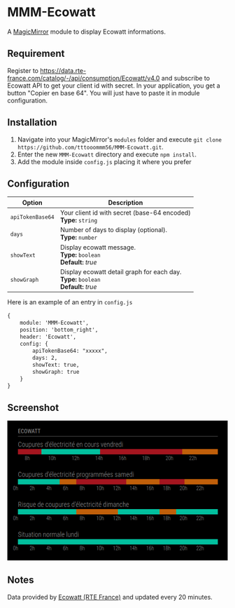 # MMM-Ecowatt
A <a href="https://github.com/MichMich/MagicMirror">MagicMirror</a> module to display Ecowatt informations.


## Requirement
Register to https://data.rte-france.com/catalog/-/api/consumption/Ecowatt/v4.0 and subscribe to Ecowatt API to get your client id with secret.
In your application, you get a button "Copier en base 64".
You will just have to paste it in module configuration.


## Installation
1. Navigate into your MagicMirror's `modules` folder and execute `git clone https://github.com/tttooommm56/MMM-Ecowatt.git`.
2. Enter the new `MMM-Ecowatt` directory and execute `npm install`.
3. Add the module inside `config.js` placing it where you prefer 


## Configuration


|Option|Description|
|---|---|
|`apiTokenBase64`|Your client id with secret (base-64 encoded)<br>**Type:** `string`
|`days`|Number of days to display (optional).<br>**Type:** `number`
|`showText`|Display ecowatt message.<br>**Type:** `boolean`<br>**Default:** <i>true</i>|
|`showGraph`|Display ecowatt detail graph for each day.<br>**Type:** `boolean`<br>**Default:** <i>true</i>|

Here is an example of an entry in `config.js`
```
{
	module: 'MMM-Ecowatt',
	position: 'bottom_right',
	header: 'Ecowatt',
	config: {
		apiTokenBase64: "xxxxx",
		days: 2,
		showText: true,
		showGraph: true
	}
}
```

## Screenshot

![Screenshot of Ecowatt](screenshotEcowatt.png?raw=true "Ecowatt")



## Notes
Data provided by <a href="https://data.rte-france.com/catalog/-/api/consumption/Ecowatt/v4.0">Ecowatt (RTE France)</a> and updated every 20 minutes.
